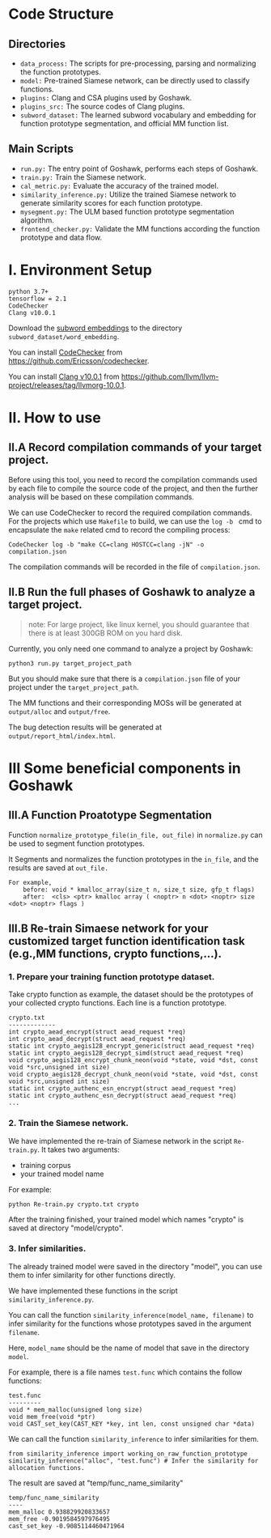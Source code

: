 # Code Structure

## Directories
- `data_process:` The scripts for pre-processing, parsing and normalizing the function prototypes.
- `model:` Pre-trained Siamese network, can be directly used to classify functions.
- `plugins:` Clang and CSA plugins used by Goshawk.
- `plugins_src:` The source codes of Clang plugins.
- `subword_dataset:`  The learned subword vocabulary and embedding for function prototype segmentation, and official MM function list.

## Main Scripts
- `run.py:` The entry point of Goshawk, performs each steps of Goshawk.
- `train.py:` Train the Siamese network.
- `cal_metric.py:` Evaluate the accuracy of the trained model.
- `similarity_inference.py:` Utilize the trained Siamese network to generate similarity scores for each function prototype.
- `mysegment.py:` The ULM based function prototype segmentation algorithm.
- `frontend_checker.py:` Validate the MM functions according the function prototype and data flow.
 
 
# Ⅰ. Environment Setup
```buildoutcfg
python 3.7+
tensorflow = 2.1
CodeChecker
Clang v10.0.1
```

Download the [subword embeddings](https://yunlongs-1253041399.cos.ap-chengdu.myqcloud.com/word_embedding) to the directory `subword_dataset/word_embedding`.

You can install [CodeChecker](https://github.com/Ericsson/codechecker) from https://github.com/Ericsson/codechecker.

You can install [Clang v10.0.1](https://github.com/llvm/llvm-project/releases/tag/llvmorg-10.0.1) from https://github.com/llvm/llvm-project/releases/tag/llvmorg-10.0.1.

# Ⅱ. How to use
## Ⅱ.A Record compilation commands of your target project.
Before using this tool, 
you need to record the compilation commands used by each file to compile the source code of the project, 
    and then the further analysis will be based on these compilation commands.
    
We can use CodeChecker to record the required compilation commands. For the projects which use `Makefile` to build,
we can use the `log -b ` cmd to encapsulate the `make` related cmd to record the compiling process:

```CodeChecker log -b "make CC=clang HOSTCC=clang -jN" -o compilation.json```

The compilation commands will be recorded in the file of `compilation.json`.


## Ⅱ.B Run the full phases of Goshawk to analyze a target project.
>note: For large project, like linux kernel, you should guarantee that there is at least 300GB ROM on you hard disk.
 
 Currently, you only need one command to analyze a project by Goshawk:
 
 ```buildoutcfg
python3 run.py target_project_path
```
But you should make sure that there is a `compilation.json` file of your project under the `target_project_path`.

The MM functions and their corresponding MOSs will be generated at `output/alloc` and `output/free`. 

The bug detection results will be generated at `output/report_html/index.html`.


# Ⅲ Some beneficial components in Goshawk
## Ⅲ.A Function Proatotype Segmentation
Function `normalize_prototype_file(in_file, out_file)` in `normalize.py` can be used to segment function prototypes.

It Segments and normalizes the function prototypes in the `in_file`, and the results are saved at `out_file.`

```buildoutcfg
For example,
    before: void * kmalloc_array(size_t n, size_t size, gfp_t flags)
    after:  <cls> <ptr> kmalloc array ( <noptr> n <dot> <noptr> size <dot> <noptr> flags )
```


## Ⅲ.B Re-train Simaese network for your customized target function identification task (e.g.,MM functions, crypto functions,...).
### 1. Prepare your training function prototype dataset.

Take crypto function as example, the dataset should be the prototypes of your collected crypto functions.
Each line is a function prototype.

```buildoutcfg
crypto.txt
-------------
int crypto_aead_encrypt(struct aead_request *req)
int crypto_aead_decrypt(struct aead_request *req)
static int crypto_aegis128_encrypt_generic(struct aead_request *req)
static int crypto_aegis128_decrypt_simd(struct aead_request *req)
void crypto_aegis128_encrypt_chunk_neon(void *state, void *dst, const void *src,unsigned int size)
void crypto_aegis128_decrypt_chunk_neon(void *state, void *dst, const void *src,unsigned int size)
static int crypto_authenc_esn_encrypt(struct aead_request *req)
static int crypto_authenc_esn_decrypt(struct aead_request *req)
...
``` 

### 2. Train the Siamese network.

We have implemented the re-train of Siamese network in the script `Re-train.py`.
 It takes two arguments:
 - training corpus
 - your trained model name
 
 For example:
```buildoutcfg
python Re-train.py crypto.txt crypto
```

After the training finished, your trained model which names "crypto" is saved at directory "model/crypto".


### 3. Infer similarities.

The already trained model were saved in the directory "model", 
you can use them to infer similarity for other functions directly.

We have implemented these functions in the script `similarity_inference.py`.

You can call the function `similarity_inference(model_name, filename)` to infer similarity
for the functions whose prototypes saved in the argument `filename`.

Here, `model_name` should be the name of model that save in the directory `model`. 

For example, there is a file names `test.func` which contains the follow functions:
```buildoutcfg
test.func
---------
void * mem_malloc(unsigned long size)
void mem_free(void *ptr)
void CAST_set_key(CAST_KEY *key, int len, const unsigned char *data)
```

We can call the function `similarity_inference` to infer similarities for them.
```buildoutcfg
from similarity_inference import working_on_raw_function_prototype
similarity_inference("alloc", "test.func") # Infer the similarity for allocation functions.
```
The result are saved at "temp/func_name_similarity"
```buildoutcfg
temp/func_name_similarity
----
mem_malloc 0.938829920833657
mem_free -0.9019584597976495
cast_set_key -0.9085114460471964
```